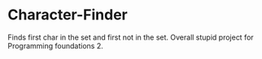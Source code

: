 # Character-Finder
Finds first char in the set and first not in the set. Overall stupid project for Programming foundations 2.
